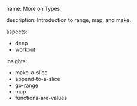 name: More on Types

description: Introduction to range, map, and make.

aspects:
  - deep
  - workout

insights:
  - make-a-slice
  - append-to-a-slice
  - go-range
  - map
  - functions-are-values